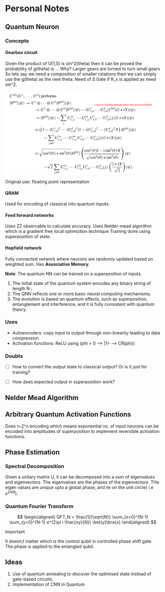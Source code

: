 # Personal Notes

## Quantum Neuron

### Concepts

#### Gearbox circuit

Given the product of U(1,0) is sin^2(theta) then it can be proved the probability of g(theta) is ...
Why? Larger gears are turned to turn small gears
So lets say we need a composition of smaller rotations then we can simply use the g(theta) as the new theta. 
Need of S Gate if R_x is applied as need sin^2.

![Proof](./assets/gearbox_proof.png)

Original use: floating point representation

#### QRAM

Used for encoding of classical into quantum inputs.

#### Feed forward networks

Uses ZZ observable to calculate accuracy.
Uses Nelder-mead algorithm which is a gradient free local optimiztion technique
Training done using superposition of state.

#### Hopfield network

Fully connected network where neurons are randomly updated based on weighted sum.
Has **Associative Memory**.

**Note**: The quantum NN can be trained on a superposition of inputs.

1. The initial state of the quantum system encodes any binary string of length N ;
2. The QNN reflects one or more basic neural computing mechanisms;
3. The evolution is based on quantum effects, such as superposition, entanglement and interference, and it is fully consistent with quantum theory.

### Uses

- Autoencoders: copy input to output through non-linearity leading to data compression
- Activation functions: ReLU using (phi > 0 --> |1>  --> CR(phi))

### Doubts
- [ ] How to convert the output state to classical output? Or is it just for training? 
- [ ] How does expected output in superposition work?


## Nelder Mead Algorithm

## Arbitrary Quantum Activation Functions

Does n-2^n encoding which means exponential no. of input neurons can be encoded into amplitudes of superposition to implement reversible activation functions.


## Phase Estimation

### Spectral Decomposition

Given a unitary matrix U, it can be decomposed into a sum of eigenvalues and eigenvectors. The eigenvalues are the phases of the eigenvectors. THe eigen values are unique upto a global phase, and lie on the unit circle( i.e $e^{2\pi i \theta}$).

### Quantum Fourier Transform

$$
\begin{aligned}
    QFT_N = \frac{1}{\sqrt{N}} \sum_{x=0}^{N-1} \sum_{y=0}^{N-1} e^{2\pi i \frac{xy}{N}} \ket{y}\bra{x}
\end{aligned}
$$

> [!IMPORTANT]
> It doesn;t matter which is the control qubit in controlled phase shift gate. The phase is applied to the entangled qubit.


## Ideas

1. Use of quantum annealing to discover the optimised state instead of gate-based circuits.
2. Implementation of CNN in Quantum
